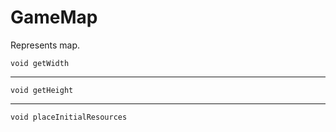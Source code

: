 # GameMap
Represents map. 

```
void getWidth
```

---
```
void getHeight
```

---
```
void placeInitialResources
```
